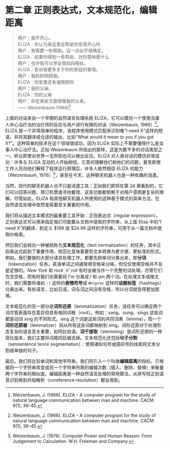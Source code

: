 # 第二章 正则表达式，文本规范化，编辑距离

> 用户：我不开心。  
> ELIZA：你认为来这里会帮助你变得开心吗  
> 用户：我需要一些帮助，这一点似乎很确定。  
> ELIZA：如果你得到一些帮助，对你意味着什么  
> 用户：也许我可以学会我妈妈相处。  
> ELIZA：告诉我更多关于你的家庭的事情。  
> 用户：我妈妈照顾我。  
> ELIZA：你家里还有谁照顾你  
> 用户：我的父亲。  
> ELIZA：你的父亲  
> 用户：你在某些方面很像我的父亲。  
> —— Weizenbaum (1966)[^1]

上面的对话来自一个早期的自然语言处理系统 ELIZA，它可以模仿一个使用当事人中心治疗法的治疗师的反应与用户进行有限的对话（Weizenbaum, 1966）[^1]。ELIZA 是一个非常简单的程序，该程序使用模式匹配来识别像“I need X”这样的短语，并将其翻译成合适的输出，比如“What would it mean to you if you got X?”。这种简单的技术在这个领域很成功，因为 ELIZA 实际上不需要懂得什么是当事人中心治疗法。正如 Weizenbaum 所指出的那样，这是为数不多的对话类型之一，听众即使对世界一无所知也可以做出反应。ELIZA 对人类对话的模仿非常成功：许多与 ELIZA 互动的人开始相信，它真的理解他们和他们的问题，甚至即使工作人员向他们解释了程序运行原理后，许多人依然相信 ELIZA 的能力（Weizenbaum, 1976）[^2]，甚至在今天，这种聊天机器人也是一种有趣的消遣。

当然，现代的聊天机器人也不只是消遣工具；正如我们即将在第 24 章看到的，它们可以回答问题、预订机票或寻找餐馆，这些功能都依赖于对用户意图更复杂的理解。尽管如此，ELIZA 和其他聊天机器人所使用的这种基于模式的简单方法，在自然语言处理中依然发挥着至关重要的作用。

我们将从描述文本模式的最重要工具开始：正则表达式（regular expression）。正则表达式可以用来指定我们可能要从文档中提取的字符串，从上面 Eliza 中的“I need X”的翻译，到定义 $199 或 $24.99 这样的字符串，可用于从一篇文档中提取价格表。

然后我们会转向一种被统称为**文本规范化**（text normalization）的任务，其中正则表达式起到了重要作用。规范化意味着要将文本转换为更方便、更标准的形式。例如，我们要做的大部分语言处理工作，都要先把单词分离出来，即**分词**（tokenization）任务。英语单词之间通常用空格来分隔，但仅仅使用空格并不总是足够的。*New York* 和 *rock 'n' roll* 有时会被当作一个完整的词处理，尽管它们包含空格，而有时我们也需要将 *I'm* 分离成 *I* 和 *am* 两个词。在处理文本或推文时，我们需要将诸如 `:)` 这样的**表情符号**或 `#nlproc` 这样的**话题标签**（hashtags）分离出来。有些语言，比如日语，词与词之间没有空格，所以分词就变得更加困难。

文本规范化的另一部分是**词形还原**（lemmatization）任务，该任务可以确定两个词尽管表面存在差异但具有相同词根（root）。例如：sang、sung、sings 这些词都是动词 sing 的不同形式。sing 这个词是这些词的共同词素（lemma），而一个**词形还原器**（lemmatizer）则从所有这些词都映射到 sing。词形还原对于处理形态复杂的语言至关重要，如阿拉伯语。**词干提取**（stemming）是词形还原的一种简化版本，我们主要将词尾的后缀去掉。文本规范化还包括**句子分割**（sensentence tence segmentation）：使用诸如句号或感叹号的线索将文本分割成单独的句子。

最后，我们将比较单词和其他字符串。我们将引入一个叫做**编辑距离**的指标，它根据将一个字符串改变成另一个字符串所需的编辑次数（插入、删除、替换）来衡量两个字符串的相似度。编辑距离是一种自然语言处理的常用算法，从拼写校正到语音识别再到共指解析（coreference resolution）都会用到。

[^1]: Weizenbaum, J. (1966). ELIZA – A computer program for the study of natural language communication between man and machine. CACM 9(1), 36–45.
[^2]: Weizenbaum, J. (1976). Computer Power and Human Reason: From Judgement to Calculation. W.H. Freeman and Company.